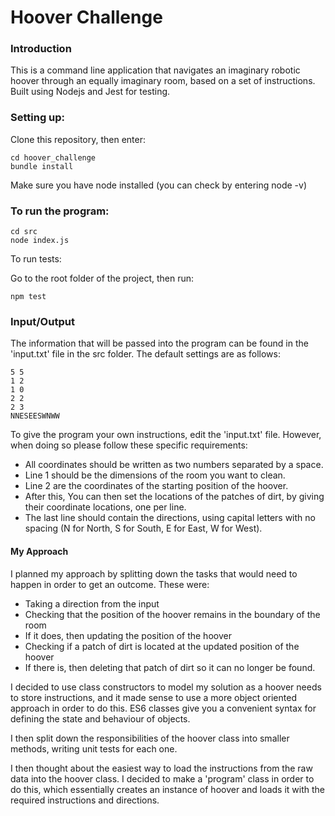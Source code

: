 
# Hoover Challenge #

### Introduction ###

This is a command line application that navigates an imaginary robotic hoover through an equally imaginary room, based on a set of instructions. Built using Nodejs and Jest for testing.


### Setting up: ###

Clone this repository, then enter:

```
cd hoover_challenge
bundle install
```

Make sure you have node installed (you can check by entering node -v)


### To run the program: ###

```
cd src
node index.js
```

To run tests:

Go to the root folder of the project, then run:

```
npm test
```

### Input/Output ###

The information that will be passed into the program can be found in the 'input.txt' file in the src folder. The default settings are as follows:

```
5 5
1 2
1 0
2 2
2 3
NNESEESWNWW
```

To give the program your own instructions, edit the 'input.txt' file. However, when doing so please follow these specific requirements:

* All coordinates should be written as two numbers separated by a space.
* Line 1 should be the dimensions of the room you want to clean.
* Line 2 are the coordinates of the starting position of the hoover.
* After this, You can then set the locations of the patches of dirt, by giving their coordinate locations, one per line.
* The last line should contain the directions, using capital letters with no spacing (N for North, S for South, E for East, W for West).


#### My Approach ####

I planned my approach by splitting down the tasks that would need to happen in order to get an outcome. These were:
 * Taking a direction from the input
 * Checking that the position of the hoover remains in the boundary of the room
 * If it does, then updating the position of the hoover
 * Checking if a patch of dirt is located at the updated position of the hoover
 * If there is, then deleting that patch of dirt so it can no longer be found.

I decided to use class constructors to model my solution as a hoover needs to store instructions, and it made sense to use a more object oriented approach in order to do this. ES6 classes give you a convenient syntax for defining the state and behaviour of objects.

I then split down the responsibilities of the hoover class into smaller methods, writing unit tests for each one.

I then thought about the easiest way to load the instructions from the raw data into the hoover class. I decided to make a 'program' class in order to do this, which essentially creates an instance of hoover and loads it with the required instructions and directions.
